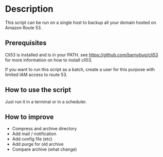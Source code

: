 Description  
===========

This script can be run on a single host to backup all your domain hosted on Amazon Route 53.
 
Prerequisites 
-------------

 Cli53 is installed and is in your PATH. see https://github.com/barnybug/cli53 for more information on how to install cli53.
 
 If you want to run this script as a batch, create a user for this purpose with limited IAM access to route 53. 

How to use the script
---------------------

Just run it in a terminal or in a scheduler. 

How to improve
---------------

  * Compress and archive directory 
  * Add mail / notification
  * Add config file (etc)
  * Add purge for old archive 
  * Compare archive (what change)
